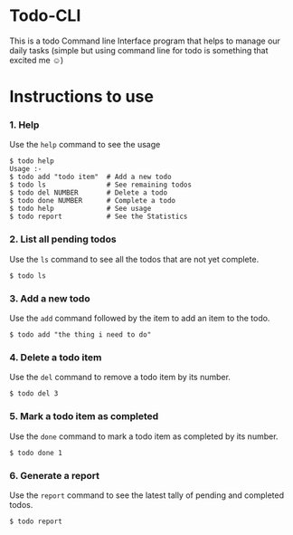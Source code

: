 # Todo-CLI

This is a todo Command line Interface program that helps to manage our daily tasks (simple but using command line for todo is something that excited me ☺)

# Instructions to use

### 1. Help

Use the `help` command to see the usage

```
$ todo help
Usage :-
$ todo add "todo item"  # Add a new todo
$ todo ls               # See remaining todos
$ todo del NUMBER       # Delete a todo
$ todo done NUMBER      # Complete a todo
$ todo help             # See usage
$ todo report           # See the Statistics
```

### 2. List all pending todos

Use the `ls` command to see all the todos that are not yet complete.

```
$ todo ls
```

### 3. Add a new todo

Use the `add` command followed by the item to add an item to the todo.

```
$ todo add "the thing i need to do"

```

### 4. Delete a todo item

Use the `del` command to remove a todo item by its number.

```
$ todo del 3

```

### 5. Mark a todo item as completed

Use the `done` command to mark a todo item as completed by its number.

```
$ todo done 1

```

### 6. Generate a report

Use the `report` command to see the latest tally of pending and completed todos.

```
$ todo report

```
